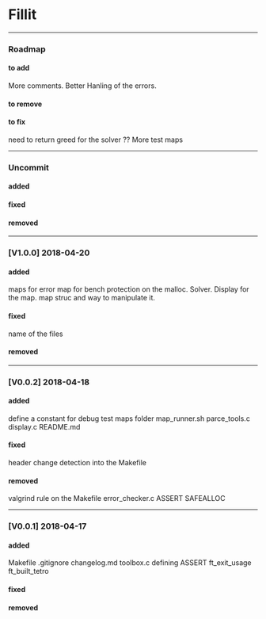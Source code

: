 # Fillit
___
### Roadmap

#### to add
More comments.
Better Hanling of the errors.
#### to remove
#### to fix
need to return greed for the solver ??
More test maps

___
### Uncommit
#### added
#### fixed
#### removed
___

### [V1.0.0] 2018-04-20

#### added
maps for error 
map for bench
protection on the malloc.
Solver.
Display for the map.
map struc and way to manipulate it.
#### fixed
name of the files
#### removed
___

### [V0.0.2] 2018-04-18

#### added
define a constant for debug
test maps folder
map_runner.sh
parce_tools.c
display.c
README.md
#### fixed
header change detection into the Makefile
#### removed
valgrind rule on the Makefile
error_checker.c
ASSERT
SAFEALLOC
___

### [V0.0.1] 2018-04-17

#### added
Makefile
.gitignore
changelog.md
toolbox.c
defining ASSERT
ft_exit_usage
ft_built_tetro
#### fixed
#### removed
